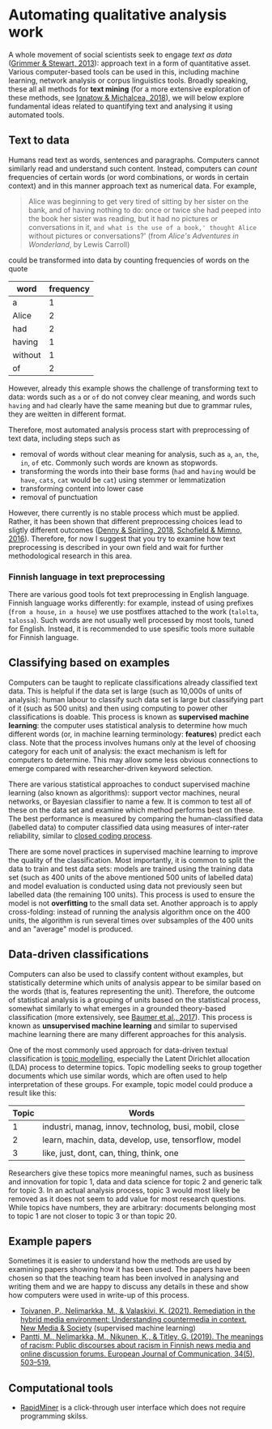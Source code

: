 # Automating qualitative analysis work

A whole movement of social scientists seek to engage _text as data_ ([Grimmer & Stewart, 2013](https://doi.org/10.1093/pan/mps028)): approach text in a form of quantitative asset.
Various computer-based tools can be used in this, including machine learning, network analysis or corpus linguistics tools.
Broadly speaking, these all all methods for **text mining** (for a more extensive exploration of these methods, see [Ignatow & Michalcea, 2018](https://methods.sagepub.com/book/an-introduction-to-text-mining)), we will below explore fundamental ideas related to quantifying text and analysing it using automated tools.

## Text to data

Humans read text as words, sentences and paragraphs.
Computers cannot similarly read and understand such content.
Instead, computers can _count_ frequencies of certain words (or word combinations, or words in certain context) and in this manner approach text as numerical data.
For example,

>   Alice was beginning to get very tired of sitting by her sister on the bank, and of having nothing to do: once or twice she had peeped into the book her sister was reading, but it had no pictures or conversations in it, `and what is the use of a book,' thought Alice `without pictures or conversations?'
> (from _Alice's Adventures in Wonderland_, by Lewis Carroll)

could be transformed into data by counting frequencies of words on the quote

| word | frequency |
| - | - |
| a | 1 |
| Alice | 2 |
| had | 2 |
| having | 1 |
| without | 1 |
| of | 2 |

However, already this example shows the challenge of transforming text to data:
words such as `a` or `of` do not convey clear meaning,
and words such `having` and `had` clearly have the same meaning but due to grammar rules, they are weitten in different format.

Therefore, most automated analysis process start with preprocessing of text data, including steps such as
* removal of words without clear meaning for analysis, such as `a`, `an`, `the`, `in`, `of` etc. Commonly such words are known as stopwords.
* transforming the words into their base forms (`had` and `having` would be `have`, `cats`, `cat` would be `cat`) using stemmer or lemmatization
* transforming content into lower case
* removal of punctuation

However, there currently is no stable process which must be applied.
Rather, it has been shown that different preprocessing choices lead to sligtly different outcomes ([Denny & Spirling, 2018](https://doi.org/10.1017/pan.2017.44), [Schofield & Mimno, 2016](https://direct.mit.edu/tacl/article/43370)).
Therefore, for now I suggest that you try to examine how text preprocessing is described in your own field and wait for further methodological research in this area.

### Finnish language in text preprocessing

There are various good tools fot text preprocessing in English language.
Finnish language works differently: for example, instead of using prefixes (`from a house`, `in a house`) we use postfixes attached to the work (`talolta`, `talossa`).
Such words are not usually well processed by most tools, tuned for English.
Instead, it is recommended to use spesific tools more suitable for Finnish language.

## Classifying based on examples

Computers can be taught to replicate classifications already classified text data.
This is helpful if the data set is large (such as 10,000s of units of analysis): human labour to classify such data set is large but classifying part of it (such as 500 units) and then using computing to power other classifications is doable.
This process is known as **supervised machine learning**: the computer uses statistical analysis to determine how much different words (or, in machine learning terminology: **features**) predict each class.
Note that the process involves humans only at the level of choosing category for each unit of analysis: the exact mechanism is left for computers to determine.
This may allow some less obvious connections to emerge compared with researcher-driven keyword selection.

There are various statistical approaches to conduct supervised machine learning (also known as algorithms): support vector machines, neural networks, or Bayesian classifier to name a few.
It is common to test all of these on the data set and examine which method performs best on these.
The best performance is measured by comparing the human-classified data (labelled data) to computer classified data using measures of inter-rater reliability, similar to [closed coding process](../closed-coding/#what-about-validity).

There are some novel practices in supervised machine learning to improve the quality of the classification.
Most importantly, it is common to split the data to train and test data sets:
models are trained using the training data set (such as 400 units of the above mentioned 500 units of labelled data) and model evaluation is conducted using data not previously seen but labelled data (the remaining 100 units).
This process is used to ensure the model is not **overfitting** to the small data set.
Another approach is to apply cross-folding: instead of running the analysis algorithm once on the 400 units, the algorithm is run several times over subsamples of the 400 units and an "average" model is produced.

## Data-driven classifications

Computers can also be used to classify content without examples, but statistically determine which units of analysis appear to be similar based on the words (that is, features representing the unit).
Therefore, the outcome of statistical analysis is a grouping of units based on the statistical process, somewhat similarly to what emerges in a grounded theory-based classification (more extensively, see [Baumer et al., 2017](https://doi.org/10.1002/asi.23786)).
This process is known as **unsupervised machine learning** and similar to supervised machine learning there are many different approaches for this analysis.

One of the most commonly used approach for data-driven textual classification is [topic modelling](https://en.wikipedia.org/wiki/Topic_model), especially the Latent Dirichlet allocation (LDA) process to determine topics.
Topic modelling seeks to group together documents which use similar words, which are often used to help interpretation of these groups.
For example, topic model could produce a result like this:

| Topic | Words |
| - | - |
| 1 | industri, manag, innov, technolog, busi, mobil, close |
| 2 | learn, machin, data, develop, use, tensorflow, model |
| 3 | like, just, dont, can, thing, think, one  |

Researchers give these topics more meaningful names, such as business and innovation for topic 1, data and data science for topic 2 and generic talk for topic 3.
In an actual analysis process, topic 3 would most likely be removed as it does not seem to add value for most research questions.
While topics have numbers, they are arbitrary: documents belonging most to topic 1 are not closer to topic 3 or than topic 20.

## Example papers

Sometimes it is easier to understand how the methods are used by examining papers showing how it has been used. The papers have been chosen so that the teaching team has been involved in analysing and writing them and we are happy to discuss any details in these and show how computers were used in write-up of this process.

* [Toivanen, P., Nelimarkka, M., & Valaskivi, K. (2021). Remediation in the hybrid media environment: Understanding countermedia in context. New Media & Society](https://doi.org/10.1177/1461444821992701) (supervised machine learning)
* [Pantti, M., Nelimarkka, M., Nikunen, K., & Titley, G. (2019). The meanings of racism: Public discourses about racism in Finnish news media and online discussion forums. European Journal of Communication, 34(5), 503–519.](https://doi.org/10.1177/0267323119874253)

## Computational tools

* [RapidMiner](rapidminer) is a click-through user interface which does not require programming skilss.
